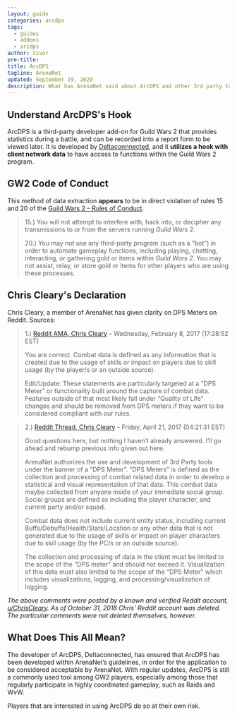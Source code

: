 ```yaml
---
layout: guide
categories: arcdps
tags:
  - guides
  - addons
  - arcdps
author: Xivor
pre-title:
title: ArcDPS
tagline: ArenaNet
updated: September 19, 2020
description: What has ArenaNet said about ArcDPS and other 3rd party tools?
---
```


## Understand ArcDPS's Hook

ArcDPS is a third-party developer add-on for Guild Wars 2 that provides statistics during a battle, and can be recorded into a report form to be viewed later. <!--more-->It is developed by [Deltaconnnected](https://www.deltaconnected.com/arcdps/), and it **utilizes a hook with client network data** to have access to functions within the Guild Wars 2 program.

## GW2 Code of Conduct

This method of data extraction **appears** to be in direct violation of rules 15 and 20 of the [Guild Wars 2 – Rules of Conduct](https://www.guildwars2.com/en/legal/guild-wars-2-rules-of-conduct/).

> 15.) You will not attempt to interfere with, hack into, or decipher any transmissions to or from the servers running *Guild Wars* 2.
>
>
> 20.) You may not use any third-party program (such as a “bot”) in order to automate gameplay functions, including playing, chatting, interacting, or gathering gold or items within *Guild Wars 2*. You may not assist, relay, or store gold or items for other players who are using these processes.

## Chris Cleary's Declaration

Chris Cleary, a member of ArenaNet has given clarity on DPS Meters on Reddit. Sources:

> 1.) [Reddit AMA, Chris Cleary](https://www.reddit.com/r/Guildwars2/comments/5svug8/the_head_of_the_snake_devs_here_ask_us_anything/ddi8p8y/?context=0) – Wednesday, February 8, 2017 (17:28:52 EST)
>
>
> You are correct. Combat data is defined as any information that is created due to the usage of skills or impact on players due to skill usage (by the player/s or an outside source).
>
>
> Edit/Update: These statements are particularly targeted at a “DPS Meter” or functionality built around the capture of combat data. Features outside of that most likely fall under “Quality of Life” changes and should be removed from DPS meters if they want to be considered compliant with our rules.

> 2.) [Reddit Thread, Chris Cleary](https://www.reddit.com/r/Guildwars2/comments/66m13h/anet_this_really_should_be_part_of_the_game/dgjwapj/) – Friday, April 21, 2017 (04:21:31 EST)
>
>
> Good questions here, but nothing I haven’t already answered. I’ll go ahead and rebump previous info given out here.
>
>
> ArenaNet authorizes the use and development of 3rd Party tools under the banner of a “DPS Meter”. “DPS Meters” is defined as the collection and processing of combat related data in order to develop a statistical and visual representation of that data. This combat data maybe collected from anyone inside of your immediate social group. Social groups are defined as including the player character, and current party and/or squad.
>
>
> Combat data does not include current entity status, including current Buffs/Debuffs/Health/Stats/Location or any other data that is not generated due to the usage of skills or impact on player characters due to skill usage (by the PC/s or an outside source).
>
>
> The collection and processing of data in the client must be limited to the scope of the “DPS meter” and should not exceed it. Visualization of this data must also limited to the scope of the “DPS Meter” which includes visualizations, logging, and processing/visualization of logging.

*The above comments were posted by a known and verified Reddit account,* [*u/ChrisCleary*](https://www.reddit.com/user/ChrisCleary)*. As of October 31, 2018 Chris’ Reddit account was deleted. The particular comments were not deleted themselves, however.*

## What Does This All Mean?

The developer of ArcDPS, Deltaconnected, has ensured that ArcDPS has been developed within ArenaNet’s guidelines, in order for the application to be considered acceptable by ArenaNet. With regular updates, ArcDPS is still a commonly used tool among GW2 players, especially among those that regularly participate in highly coordinated gameplay, such as Raids and WvW.

Players that are interested in using ArcDPS do so at their own risk.